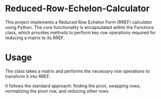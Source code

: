 # Reduced-Row-Echelon-Calculator

This project implements a Reduced Row Echelon Form (RREF) calculator using Python. The core functionality is encapsulated within the Functions class, which provides methods to perform key row operations required for reducing a matrix to its RREF.

# Usage

The class takes a matrix and performs the necessary row operations to transform it into RREF.

It follows the standard approach: finding the pivot, swapping rows, normalizing the pivot row, and reducing other rows.